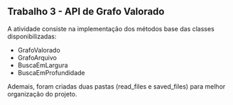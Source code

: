 ## Trabalho 3 - API de Grafo Valorado

A atividade consiste na implementação dos métodos base das classes disponibilizadas:
- GrafoValorado
- GrafoArquivo
- BuscaEmLargura
- BuscaEmProfundidade

Ademais, foram criadas duas pastas (read_files e saved_files) para melhor organização do projeto.